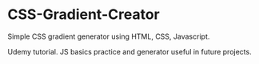 # CSS-Gradient-Creator
Simple CSS gradient generator using HTML, CSS, Javascript.

Udemy tutorial. JS basics practice and generator useful in future projects.
